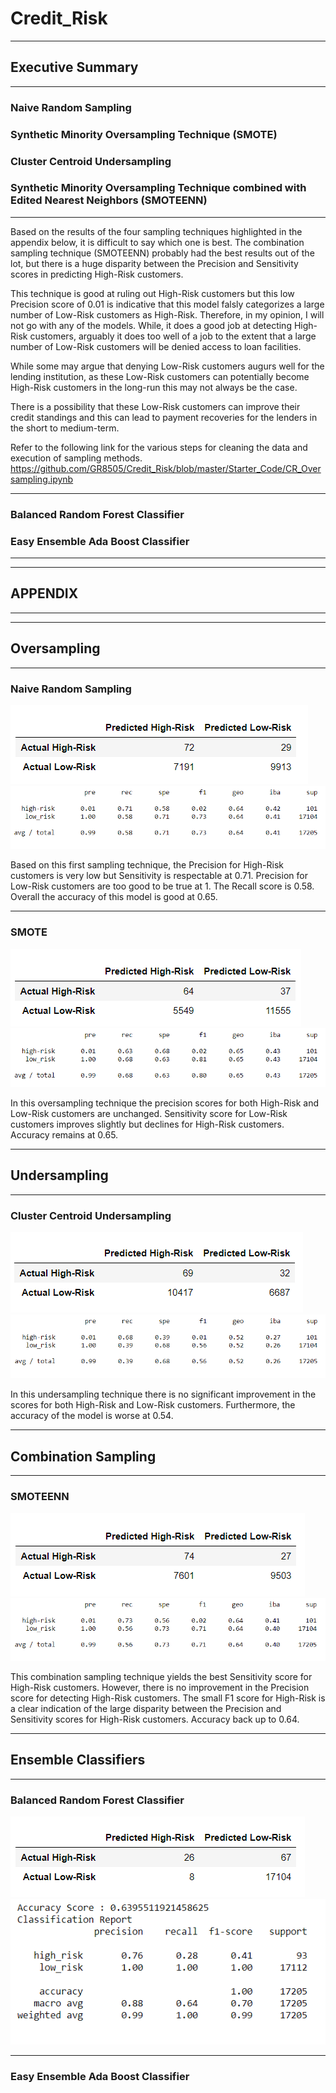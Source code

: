 # Credit_Risk
---------------------------------------------------------------------------------------------------------
## Executive Summary
---------------------------------------------------------------------------------------------------------
### Naive Random Sampling
### Synthetic Minority Oversampling Technique (SMOTE)
### Cluster Centroid Undersampling
### Synthetic Minority Oversampling Technique combined with Edited Nearest Neighbors (SMOTEENN)
---------------------------------------------------------------------------------------------------------
Based on the results of the four sampling techniques highlighted in the appendix below, it is difficult to 
say which one is best.  The combination sampling technique (SMOTEENN) probably had the best results out of 
the lot, but there is a huge disparity between the Precision and Sensitivity scores in predicting High-Risk 
customers.

This technique is good at ruling out High-Risk customers but this low Precision score of 0.01 is indicative 
that this model falsly categorizes a large number of Low-Risk customers as High-Risk.  Therefore, in my 
opinion, I will not go with any of the models.  While, it does a good job at detecting High-Risk customers, 
arguably it does too well of a job to the extent that a large number of Low-Risk customers will be denied
access to loan facilities.  

While some may argue that denying Low-Risk customers augurs well for the lending institution, as these 
Low-Risk customers can potentially become High-Risk customers in the long-run this may not always be the 
case. 

There is a possibility that these Low-Risk customers can improve their credit standings and this can lead
to payment recoveries for the lenders in the short to medium-term.

Refer to the following link for the various steps for cleaning the data and execution of sampling methods.
https://github.com/GR8505/Credit_Risk/blob/master/Starter_Code/CR_Oversampling.ipynb

---------------------------------------------------------------------------------------------------------
### Balanced Random Forest Classifier
### Easy Ensemble Ada Boost Classifier
---------------------------------------------------------------------------------------------------------


---------------------------------------------------------------------------------------------------------
## APPENDIX
---------------------------------------------------------------------------------------------------------
---------------------------------------------------------------------------------------------------------
## Oversampling
---------------------------------------------------------------------------------------------------------
### Naive Random Sampling

![](https://github.com/GR8505/Credit_Risk/blob/master/Images/CM_Over_Sample.png)
![](https://github.com/GR8505/Credit_Risk/blob/master/Images/R_OverSample1.png)

Based on this first sampling technique, the Precision for High-Risk customers is very low but Sensitivity
is respectable at 0.71.  Precision for Low-Risk customers are too good to be true at 1. The Recall score
is 0.58. Overall the accuracy of this model is good at 0.65.

----------------------------------------------------------------------------------------------------------
### SMOTE

![](https://github.com/GR8505/Credit_Risk/blob/master/Images/CM_SMOTE.png)
![](https://github.com/GR8505/Credit_Risk/blob/master/Images/SMOTE1.png)

In this oversampling technique the precision scores for both High-Risk and Low-Risk customers are 
unchanged. Sensitivity score for Low-Risk customers improves slightly but declines for High-Risk customers.
Accuracy remains at 0.65.

----------------------------------------------------------------------------------------------------------
## Undersampling
----------------------------------------------------------------------------------------------------------
### Cluster Centroid Undersampling

![](https://github.com/GR8505/Credit_Risk/blob/master/Images/CM_Cluster_Centroid.png)
![](https://github.com/GR8505/Credit_Risk/blob/master/Images/Cluster_Centroids1.png)

In this undersampling technique there is no significant improvement in the scores for both High-Risk and
Low-Risk customers. Furthermore, the accuracy of the model is worse at 0.54.

----------------------------------------------------------------------------------------------------------
## Combination Sampling
----------------------------------------------------------------------------------------------------------
### SMOTEENN

![](https://github.com/GR8505/Credit_Risk/blob/master/Images/CM_SMOTEENN.png)
![](https://github.com/GR8505/Credit_Risk/blob/master/Images/SMOTEENN1.png)

This combination sampling technique yields the best Sensitivity score for High-Risk customers.  However,
there is no improvement in the Precision score for detecting High-Risk customers. The small F1 score for
High-Risk is a clear indication of the large disparity between the Precision and Sensitivity scores for
High-Risk customers.  Accuracy back up to 0.64.

---------------------------------------------------------------------------------------------------------
## Ensemble Classifiers
---------------------------------------------------------------------------------------------------------
### Balanced Random Forest Classifier

![](https://github.com/GR8505/Credit_Risk/blob/master/Images/CM_Balanced_RF.png)
![](https://github.com/GR8505/Credit_Risk/blob/master/Images/Balanced_RF.png)




--------------------------------------------------------------------------------------------------------
### Easy Ensemble Ada Boost Classifier

![]()
![]()
